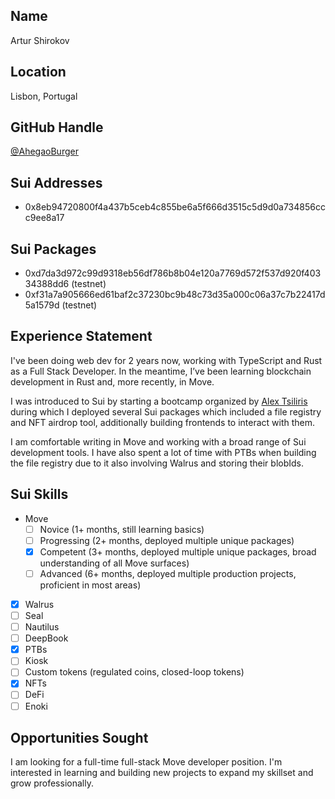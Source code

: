 ## Name
<!-- Real or pseudonymous) -->

Artur Shirokov

## Location

Lisbon, Portugal

## GitHub Handle

[@AhegaoBurger](https://github.com/AhegaoBurger)

## Sui Addresses
<!-- Include any addresses used for development or production -->
<!-- Hex or SuiNS format -->

- 0x8eb94720800f4a437b5ceb4c855be6a5f666d3515c5d9d0a734856ccc9ee8a17

## Sui Packages
<!-- Include any mainnet packages that you want to showcase -->
<!-- MVR format only -->

- 0xd7da3d972c99d9318eb56df786b8b04e120a7769d572f537d920f40334388dd6 (testnet)
- 0xf31a7a905666ed61baf2c37230bc9b48c73d35a000c06a37c7b22417d5a1579d (testnet)

## Experience Statement
<!-- Add a short statement that gives an overview of your relevant experience -->

I've been doing web dev for 2 years now, working with TypeScript and Rust as a Full Stack Developer. In the meantime, I’ve been learning blockchain development in Rust and, more recently, in Move.

I was introduced to Sui by starting a bootcamp organized by [Alex Tsiliris](https://github.com/Eis-D-Z) during which I deployed several Sui packages which included a file registry and NFT airdrop tool, additionally building frontends to interact with them.

I am comfortable writing in Move and working with a broad range of Sui development tools. I have also spent a lot of time with PTBs when building the file registry due to it also involving Walrus and storing their blobIds.

## Sui Skills
<!-- Add an "x" to any checkboxes as appropriate -->
<!-- Feel free to add additional checkboxes for other skills -->

- Move
  - [ ] Novice (1+ months, still learning basics)
  - [ ] Progressing (2+ months, deployed multiple unique packages)
  - [x] Competent (3+ months, deployed multiple unique packages, broad understanding of all Move surfaces)
  - [ ] Advanced (6+ months, deployed multiple production projects, proficient in most areas)
- [x] Walrus
- [ ] Seal
- [ ] Nautilus
- [ ] DeepBook
- [x] PTBs
- [ ] Kiosk
- [ ] Custom tokens (regulated coins, closed-loop tokens)
- [x] NFTs
- [ ] DeFi
- [ ] Enoki

## Opportunities Sought
<!-- Add a short description of the types of opportunities you are seeking -->

I am looking for a full-time full-stack Move developer position. I'm interested in learning and building new projects to expand my skillset and grow professionally.
